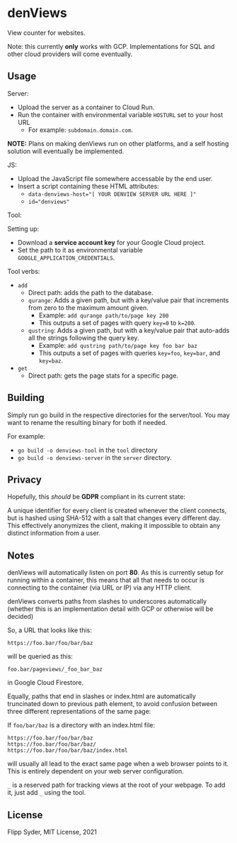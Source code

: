 denViews
========

View counter for websites.

Note: this currently **only** works with GCP.
Implementations for SQL and other cloud
providers will come eventually.

Usage
-----

Server:
 - Upload the server as a container to Cloud Run.
 - Run the container with environmental variable
   `HOSTURL` set to your host URL
   - For example: `subdomain.domain.com`.
   
**NOTE:** Plans on making denViews run on other platforms, and
a self hosting solution will eventually be implemented.
   
JS:
 - Upload the JavaScript file somewhere accessable by the end user.
 - Insert a script containing these HTML attributes:
   - `data-denviews-host="[ YOUR DENVIEW SERVER URL HERE ]"`
   - `id="denviews"`

Tool:

Setting up:
 - Download a **service account key** for your
   Google Cloud project.
 - Set the path to it as environmental variable
   `GOOGLE_APPLICATION_CREDENTIALS`.

Tool verbs:
 - `add`
   - Direct path: adds the path to the database.
   - `qurange`: Adds a given path, but with a key/value
     pair that increments from zero to the maximum
     amount given.
     - Example: `add qurange path/to/page key 200`
     - This outputs a set of pages with query `key=0` to `k=200`.
   - `qustring`: Adds a given path, but with a key/value
     pair that auto-adds all the strings following
     the query key.
     - Example: `add qustring path/to/page key foo bar baz`
     - This outputs a set of pages with queries `key=foo`, `key=bar`, and `key=baz`.
 - `get`
   - Direct path: gets the page stats for a specific page.
   
Building
--------

Simply run go build in the respective directories for the
server/tool. You may want to rename the resulting binary
for both if needed.

For example:

 - `go build -o denviews-tool` in the `tool` directory
 - `go build -o denviews-server` in the `server` directory.

Privacy
-------

Hopefully, this *should* be **GDPR** compliant in its current state:

A unique identifier for every client is created whenever the client
connects, but is hashed using SHA-512 with a salt that changes every 
different day. This effectively anonymizes the client, making it
impossible to obtain any distinct information from a user.

Notes
-----

denViews will automatically listen on port **80**. As this is currently
setup for running within a container, this means that all that needs to
occur is connecting to the container (via URL or IP) via any HTTP client.

denViews converts paths from slashes to underscores automatically
(whether this is an implementation detail with GCP or otherwise
will be decided)

So, a URL that looks like this:

`https://foo.bar/foo/bar/baz`

will be queried as this:

`foo.bar/pageviews/_foo_bar_baz`

in Google Cloud Firestore.

Equally, paths that end in slashes or index.html are automatically
truncinated down to previous path element, to avoid confusion between
three different representations of the same page:

If `foo/bar/baz` is a directory with an index.html file:

```
https://foo.bar/foo/bar/baz
https://foo.bar/foo/bar/baz/
https://foo.bar/foo/bar/baz/index.html
```

will usually all lead to the exact same page when a web
browser points to it. This is entirely dependent on
your web server configuration.

`_` is a reserved path for tracking views at the root of your webpage.
To add it, just add `_` using the tool.

License
-------

Flipp Syder, MIT License, 2021
